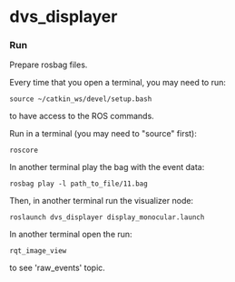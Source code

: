 # dvs_displayer

### Run
Prepare rosbag files.

Every time that you open a terminal, you may need to run:

	source ~/catkin_ws/devel/setup.bash

to have access to the ROS commands.

Run in a terminal (you may need to "source" first):

	roscore

In another terminal play the bag with the event data:

	rosbag play -l path_to_file/11.bag

Then, in another terminal run the visualizer node:

	roslaunch dvs_displayer display_monocular.launch

In another terminal open the run:

	rqt_image_view
to see 'raw_events' topic.
